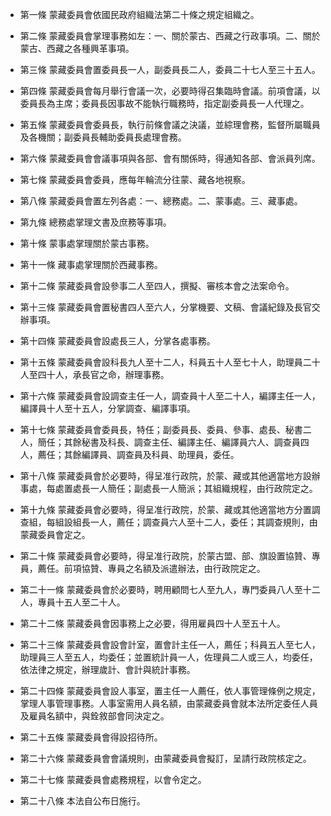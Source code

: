 * 第一條 蒙藏委員會依國民政府組織法第二十條之規定組織之。

* 第二條 蒙藏委員會掌理事務如左：一、關於蒙古、西藏之行政事項。二、關於蒙古、西藏之各種興革事項。

* 第三條 蒙藏委員會置委員長一人，副委員長二人，委員二十七人至三十五人。

* 第四條 蒙藏委員會每月舉行會議一次，必要時得召集臨時會議。前項會議，以委員長為主席；委員長因事故不能執行職務時，指定副委員長一人代理之。

* 第五條 蒙藏委員會委員長，執行前條會議之決議，並綜理會務，監督所屬職員及各機關；副委員長輔助委員長處理會務。

* 第六條 蒙藏委員會會議事項與各部、會有關係時，得通知各部、會派員列席。

* 第七條 蒙藏委員會委員，應每年輪流分往蒙、藏各地視察。

* 第八條 蒙藏委員會置左列各處：一、總務處。二、蒙事處。三、藏事處。

* 第九條 總務處掌理文書及庶務等事項。

* 第十條 蒙事處掌理關於蒙古事務。

* 第十一條 藏事處掌理關於西藏事務。

* 第十二條 蒙藏委員會設參事二人至四人，撰擬、審核本會之法案命令。

* 第十三條 蒙藏委員會置秘書四人至六人，分掌機要、文稿、會議紀錄及長官交辦事項。

* 第十四條 蒙藏委員會設處長三人，分掌各處事務。

* 第十五條 蒙藏委員會設科長九人至十二人，科員五十人至七十人，助理員二十人至四十人，承長官之命，辦理事務。

* 第十六條 蒙藏委員會設調查主任一人，調查員十人至二十人，編譯主任一人，編譯員十人至十五人，分掌調查、編譯事項。

* 第十七條 蒙藏委員會委員長，特任；副委員長、委員、參事、處長、秘書二人，簡任；其餘秘書及科長、調查主任、編譯主任、編譯員六人、調查員四人，薦任；其餘編譯員、調查員及科員、助理員，委任。

* 第十八條 蒙藏委員會於必要時，得呈准行政院，於蒙、藏或其他適當地方設辦事處，每處置處長一人簡任；副處長一人簡派；其組織規程，由行政院定之。

* 第十九條 蒙藏委員會必要時，得呈准行政院，於蒙、藏或其他適當地方分置調查組，每組設組長一人，薦任；調查員六人至十二人，委任；其調查規則，由蒙藏委員會定之。

* 第二十條 蒙藏委員會必要時，得呈准行政院，於蒙古盟、部、旗設置協贊、專員，薦任。前項協贊、專員之名額及派遣辦法，由行政院定之。

* 第二十一條 蒙藏委員會於必要時，聘用顧問七人至九人，專門委員八人至十二人，專員十五人至二十人。

* 第二十二條 蒙藏委員會因事務上之必要，得用雇員四十人至五十人。

* 第二十三條 蒙藏委員會設會計室，置會計主任一人，薦任；科員五人至七人，助理員三人至五人，均委任；並置統計員一人，佐理員二人或三人，均委任，依法律之規定，辦理歲計、會計與統計事務。

* 第二十四條 蒙藏委員會設人事室，置主任一人薦任，依人事管理條例之規定，掌理人事管理事務。人事室需用人員名額，由蒙藏委員會就本法所定委任人員及雇員名額中，與銓敘部會同決定之。

* 第二十五條 蒙藏委員會得設招待所。

* 第二十六條 蒙藏委員會會議規則，由蒙藏委員會擬訂，呈請行政院核定之。

* 第二十七條 蒙藏委員會處務規程，以會令定之。

* 第二十八條 本法自公布日施行。

